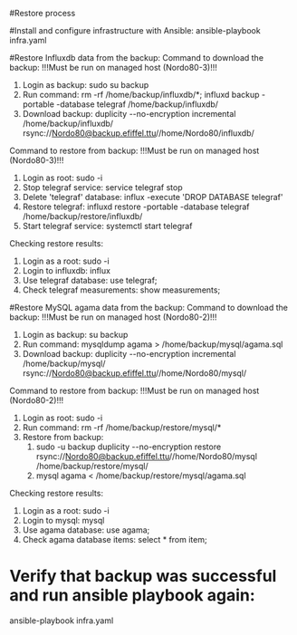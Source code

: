 #Restore process

#Install and configure infrastructure with Ansible:
ansible-playbook infra.yaml

#Restore Influxdb data from the backup:
Command to download the backup:
!!!Must be run on managed host (Nordo80-3)!!!
1. Login as backup:
    sudo su backup
2. Run command:
    rm -rf /home/backup/influxdb/*; influxd backup -portable -database telegraf /home/backup/influxdb/
3. Download backup:
    duplicity --no-encryption incremental /home/backup/influxdb/ rsync://Nordo80@backup.efiffel.ttu//home/Nordo80/influxdb/

Command to restore from backup:
!!!Must be run on managed host (Nordo80-3)!!!
1. Login as root:
    sudo -i
2. Stop telegraf service:
    service telegraf stop
3. Delete 'telegraf' database:
    influx -execute 'DROP DATABASE telegraf'
4. Restore telegraf:
    influxd restore -portable -database telegraf /home/backup/restore/influxdb/
5. Start telegraf service:
    systemctl start telegraf

Checking restore results:
1. Login as a root:
    sudo -i
2. Login to influxdb:
    influx
3. Use telegraf database:
    use telegraf;
4. Check telegraf measurements:
    show measurements;

#Restore MySQL agama data from the backup:
Command to download the backup:
!!!Must be run on managed host (Nordo80-2)!!!
1. Login as backup:
    su backup
2. Run command:
    mysqldump agama > /home/backup/mysql/agama.sql
3. Download backup:
    duplicity --no-encryption incremental /home/backup/mysql/ rsync://Nordo80@backup.efiffel.ttu//home/Nordo80/mysql/

Command to restore from backup:
!!!Must be run on managed host (Nordo80-2)!!!
1. Login as root:
    sudo -i
2. Run command:
    rm -rf /home/backup/restore/mysql/*
3. Restore from backup:
    1. sudo -u backup duplicity --no-encryption restore rsync://Nordo80@backup.efiffel.ttu//home/Nordo80/mysql /home/backup/restore/mysql/
    2. mysql agama < /home/backup/restore/mysql/agama.sql

Checking restore results:
1. Login as a root:
    sudo -i
2. Login to mysql:
    mysql
3. Use agama database:
    use agama;
4. Check agama database items:
    select * from item;

# Verify that backup was successful and run ansible playbook again:
ansible-playbook infra.yaml



